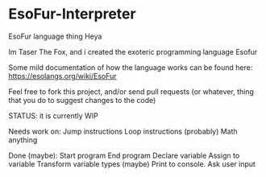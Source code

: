 # EsoFur-Interpreter
EsoFur language thing
Heya

Im Taser The Fox, and i created the exoteric programming language Esofur

Some mild documentation of how the language works can be found here:
https://esolangs.org/wiki/EsoFur

Feel free to fork this project, and/or send pull requests (or whatever, thing that you do to suggest changes to the code)

STATUS:
it is currently WIP


Needs work on:
Jump instructions
Loop instructions (probably)
Math anything

Done (maybe):
Start program
End program
Declare variable
Assign to variable
Transform variable types (maybe)
Print to console.
Ask user input
